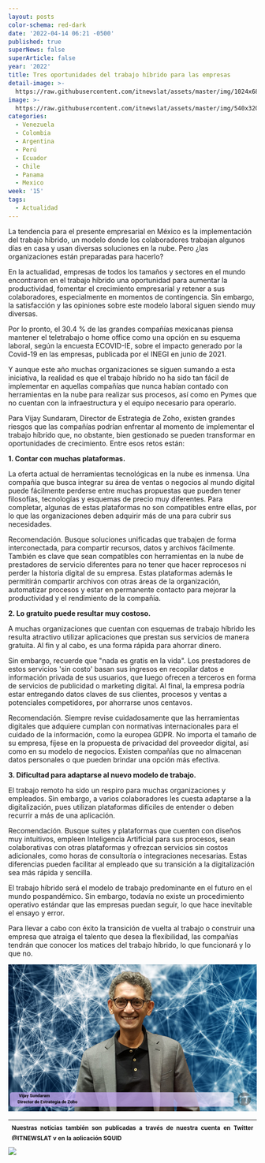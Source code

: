```yaml
---
layout: posts
color-schema: red-dark
date: '2022-04-14 06:21 -0500'
published: true
superNews: false
superArticle: false
year: '2022'
title: Tres oportunidades del trabajo híbrido para las empresas
detail-image: >-
  https://raw.githubusercontent.com/itnewslat/assets/master/img/1024x680/Vijay-Sundaram-g.jpg
image: >-
  https://raw.githubusercontent.com/itnewslat/assets/master/img/540x320/Vijay-Sundaram-p.jpg
categories:
  - Venezuela
  - Colombia
  - Argentina
  - Perú
  - Ecuador
  - Chile
  - Panama
  - Mexico
week: '15'
tags:
  - Actualidad
---
```

La tendencia para el presente empresarial en México es la implementación del trabajo híbrido, un modelo donde los colaboradores trabajan algunos días en casa y usan diversas soluciones en la nube. Pero ¿las organizaciones están preparadas para hacerlo?
 
En la actualidad, empresas de todos los tamaños y sectores en el mundo encontraron en el trabajo híbrido una oportunidad para aumentar la productividad, fomentar el crecimiento empresarial y retener a sus colaboradores, especialmente en momentos de contingencia. Sin embargo, la satisfacción y las opiniones sobre este modelo laboral siguen siendo muy diversas.
 
Por lo pronto, el 30.4 % de las grandes compañías mexicanas piensa mantener el teletrabajo o home office como una opción en su esquema laboral, según la encuesta ECOVID-IE, sobre el impacto generado por la Covid-19 en las empresas, publicada por el INEGI en junio de 2021.
 
Y aunque este año muchas organizaciones se siguen sumando a esta iniciativa, la realidad es que el trabajo híbrido no ha sido tan fácil de implementar en aquellas compañías que nunca habían contado con herramientas en la nube para realizar sus procesos, así como en Pymes que no cuentan con la infraestructura y el equipo necesario para operarlo.
 
Para Vijay Sundaram, Director de Estrategia de Zoho, existen grandes riesgos que las compañías podrían enfrentar al momento de implementar el trabajo híbrido que, no obstante, bien gestionado se pueden transformar en oportunidades de crecimiento. Entre esos retos están:
 
**1. Contar con muchas plataformas.**

La oferta actual de herramientas tecnológicas en la nube es inmensa. Una compañía que busca integrar su área de ventas o negocios al mundo digital puede fácilmente perderse entre muchas propuestas que pueden tener filosofías, tecnologías y esquemas de precio muy diferentes. Para completar, algunas de estas plataformas no son compatibles entre ellas, por lo que las organizaciones deben adquirir más de una para cubrir sus necesidades.
 
Recomendación. Busque soluciones unificadas que trabajen de forma interconectada, para compartir recursos, datos y archivos fácilmente. También es clave que sean compatibles con herramientas en la nube de prestadores de servicio diferentes para no tener que hacer reprocesos ni perder la historia digital de su empresa. Estas plataformas además le permitirán compartir archivos con otras áreas de la organización, automatizar procesos y estar en permanente contacto para mejorar la productividad y el rendimiento de la compañía.
 
**2. Lo gratuito puede resultar muy costoso.**

A muchas organizaciones que cuentan con esquemas de trabajo híbrido les resulta atractivo utilizar aplicaciones que prestan sus servicios de manera gratuita. Al fin y al cabo, es una forma rápida para ahorrar dinero.
 
Sin embargo, recuerde que "nada es gratis en la vida". Los prestadores de estos servicios 'sin costo' basan sus ingresos en recopilar datos e información privada de sus usuarios, que luego ofrecen a terceros en forma de servicios de publicidad o marketing digital. Al final, la empresa podría estar entregando datos claves de sus clientes, procesos y ventas a potenciales competidores, por ahorrarse unos centavos.
 
Recomendación. Siempre revise cuidadosamente que las herramientas digitales que adquiere cumplan con normativas internacionales para el cuidado de la información, como la europea GDPR. No importa el tamaño de su empresa, fíjese en la propuesta de privacidad del proveedor digital, así como en su modelo de negocios. Existen compañías que no almacenan datos personales o que pueden brindar una opción más efectiva.
 
**3. Dificultad para adaptarse al nuevo modelo de trabajo.**
 
El trabajo remoto ha sido un respiro para muchas organizaciones y empleados. Sin embargo, a varios colaboradores les cuesta adaptarse a la digitalización, pues utilizan plataformas difíciles de entender o deben recurrir a más de una aplicación.
 
Recomendación. Busque suites y plataformas que cuenten con diseños muy intuitivos, empleen Inteligencia Artificial para sus procesos, sean colaborativas con otras plataformas y ofrezcan servicios sin costos adicionales, como horas de consultoría o integraciones necesarias. Estas diferencias pueden facilitar al empleado que su transición a la digitalización sea más rápida y sencilla.
 
El trabajo híbrido será el modelo de trabajo predominante en el futuro en el mundo pospandémico. Sin embargo, todavía no existe un procedimiento operativo estándar que las empresas puedan seguir, lo que hace inevitable el ensayo y error.
 
Para llevar a cabo con éxito la transición de vuelta al trabajo o construir una empresa que atraiga el talento que desea la flexibilidad, las compañías tendrán que conocer los matices del trabajo híbrido, lo que funcionará y lo que no.

![](https://raw.githubusercontent.com/itnewslat/assets/master/img/540x320/Vijay-Sundaram-p.jpg)

<table style="height: 42px;" width="569">
<tbody>
<tr>
<td style="text-align: justify;"><sub><strong>Nuestras noticias también son publicadas a través de nuestra cuenta en Twitter <a href="https://twitter.com/itnewslat?lang=es">@ITNEWSLAT</a> y en la aplicación <a href="https://squidapp.co/en/">SQUID</a></strong></sub></td>
</tr>
</tbody>
</table>

<img src="https://tracker.metricool.com/c3po.jpg?hash=56f88a41e39ab42c063cc51676587a04"/>